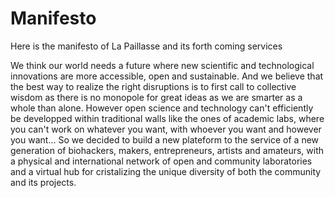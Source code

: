Manifesto
=========

Here is the manifesto of La Paillasse and its forth coming services

We think our world needs a future where new scientific and technological innovations are more accessible, open and sustainable.  And we believe that the best way to realize the right disruptions is to first call to collective wisdom as there is no monopole for great ideas as we are smarter as a whole than alone. However open science and technology can't efficiently be developped within traditional walls like the ones of academic labs, where you can't work on whatever you want, with whoever you want and however you want... So we decided to build a new plateform to the service of a new generation of biohackers, makers, entrepreneurs, artists and amateurs, with a physical and international network of open and community laboratories and a virtual hub for cristalizing the unique diversity of both the community and its projects.
